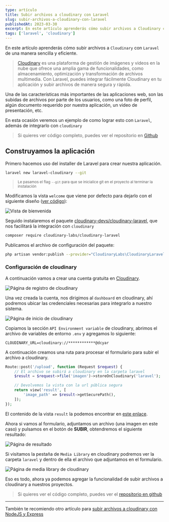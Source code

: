 ```yaml
---
type: artículo
title: Subir archivos a cloudinary con Laravel
slug: subir-archivos-a-cloudinary-con-laravel
publishedAt: 2023-03-30
excerpt: En este artículo aprenderás cómo subir archivos a Cloudinary con Laravel de una manera sencilla y eficiente. Cloudinary es una plataforma de gestión de imágenes y videos en la nube que ofrece una amplia gama de funcionalidades...
tags: ['laravel', 'cloudinary']
---
```


En este artículo aprenderás cómo subir archivos a `Cloudinary` con `Laravel` de una manera sencilla y eficiente.

> <a href="https://cloudinary.com/" target="_blank" title="cloudinary">Cloudinary</a> es una plataforma de gestión de imágenes y videos en la nube que ofrece una amplia gama de funcionalidades, como almacenamiento, optimización y transformación de archivos multimedia. Con Laravel, puedes integrar fácilmente Cloudinary en tu aplicación y subir archivos de manera segura y rápida.

Una de las características más importantes de las aplicaciones web, son las subidas de archivos por parte de los usuarios, como una foto de perfil, algún documento requerido por nuestra aplicación, un video de presentación, etc.

En esta ocasión veremos un ejemplo de como lograr esto con `Laravel`, además de integrarlo con `cloudinary`

> Si quieres ver código completo, puedes ver el repositorio en <a href="https://github.com/dcyar-learning/laravel-cloudinary" target="_blank" title="repositorio github">Github</a>

## Construyamos la aplicación

Primero hacemos uso del installer de Laravel para crear nuestra aplicación.

```sh
laravel new laravel-cloudinary --git
```

> <small>Le pasamos el flag `--git` para que se inicialice git en el proyecto al terminar la instalación</small>

Modificamos la vista `welcome` que viene por defecto para dejarlo con el siguiente diseño (<a href="https://github.com/dcyar-learning/laravel-cloudinary/blob/main/resources/views/welcome.blade.php" target="_blank" title="Archivo welcome en github">ver código</a>):

![Vista de bienvenida](/images/laravel-cloudinary/welcome-view.png)

Seguido instalaremos el paquete <a href="https://github.com/cloudinary-devs/cloudinary-laravel/#installation" target="_blank" title="paquete cloudinary laravel">cloudinary-devs/cloudinary-laravel</a>, que nos facilitará la integración con `cloudinary`

```bash
composer require cloudinary-labs/cloudinary-laravel
```

Publicamos el archivo de configuración del paquete:

```bash
php artisan vendor:publish --provider="CloudinaryLabs\CloudinaryLaravel\CloudinaryServiceProvider" --tag="cloudinary-laravel-config"
```

### Configuración de cloudinary

A continuación vamos a crear una cuenta gratuita en <a href="https://cloudinary.com/" target="_blank">Cloudinary</a>.

![Página de registro de cloudinary](/images/express-cloudinary/cloudinary-register.png)

Una vez creada la cuenta, nos dirigimos al `dashboard` en cloudinary, ahí podremos ubicar las credenciales necesarias para integrarlo a nuestro sistema.

![Página de inicio de cloudinary](/images/express-cloudinary/cloudinary-dashboard.png)

Copiamos la sección `API Environment variable` de cloudinary, abrimos el archivo de variables de entorno `.env` y agregamos lo siguiente:

```
CLOUDINARY_URL=cloudinary://************@dcyar
```

A continuación creamos una ruta para procesar el formulario para subir el archivo a cloudinary.

```php
Route::post('/upload', function (Request $request) {
    // El archivo se subirá a cloudinary en la carpeta laravel
    $result = $request->file('imagen')->storeOnCloudinary('laravel');

    // Devolvemos la vista con la url pública segura
    return view('result', [
        'image_path' => $result->getSecurePath(),
    ]);
});
```

El contenido de la vista `result` la podemos encontrar en <a href="https://github.com/dcyar-learning/laravel-cloudinary/blob/main/resources/views/result.blade.php" target="_blank" title="Archivo welcome en github">este enlace</a>.

Ahora si vamos al formulario, adjuntamos un archivo (una imagen en este caso) y pulsamos en el botón de **SUBIR**, obtendremos el siguiente resultado:

![Página de resultado](/images/laravel-cloudinary/result-view.png)

Si visitamos la pestaña de `Media Library` en cloudinary podremos ver la carpeta `laravel` y dentro de ella el archivo que adjuntamos en el formulario.

![Página de media library de cloudinary](/images/laravel-cloudinary/cloudinary-image.png)

Eso es todo, ahora ya podemos agregar la funcionalidad de subir archivos a cloudinary a nuestros proyectos.

> Si quieres ver el código completo, puedes ver el <a href="https://github.com/dcyar-learning/laravel-cloudinary" target="_blank" title="repositorio del proyecto">repositorio en github</a>

<hr />

También te recomiendo otro artículo para <a href="/subir-archivos-a-cloudinary-con-express-y-nodejs" title="artículo para subir archivos a cloudinary con nodejs y express">subir archivos a cloudinary con NodeJS y Express</a>